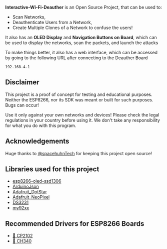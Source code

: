 **Interactive-Wi-Fi-Deauther** is an Open Source Project, that can be used to:
* Scan Networks, 
* Deauthenticate Users from a Network, 
* Create Multiple Clones of a Network to confuse the users!

It also has an **OLED Display** and **Navigation Buttons on Board**, which can be used to display the networks, scan the packets, and launch the attacks

To make things better, it also has a web interface, which can be accessed by going to the following URL after connecting to the Deauther Board
```
192.168.4.1
```
## Disclaimer

This project is a proof of concept for testing and educational purposes.
Neither the ESP8266, nor its SDK was meant or built for such purposes. Bugs can occur!

Use it only against your own networks and devices!
Please check the legal regulations in your country before using it.
We don't take any responsibility for what you do with this program.

## Acknowledgements

Huge thanks to [@spacehuhnTech](https://github.com/SpacehuhnTech) for keeping this project open source!

## Libraries used for this project
* [esp8266-oled-ssd1306](https://github.com/ThingPulse/esp8266-oled-ssd1306)
* [ArduinoJson](https://github.com/bblanchon/ArduinoJson)
* [Adafruit_DotStar](https://github.com/adafruit/Adafruit_DotStar)
* [Adafruit_NeoPixel](https://github.com/adafruit/Adafruit_NeoPixel)
* [DS3231](https://github.com/NorthernWidget/DS3231)
* [my92xx](https://github.com/xoseperez/my92xx)

## Recommended Drivers for ESP8266 Boards
* [💾 CP2102](https://www.silabs.com/developers/usb-to-uart-bridge-vcp-drivers?tab=downloads)
* [💾 CH340](https://sparks.gogo.co.nz/ch340.html)

